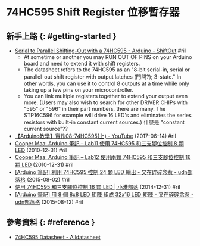 # 74HC595 Shift Register 位移暫存器

## 新手上路 {: #getting-started }

  - [Serial to Parallel Shifting-Out with a 74HC595 - Arduino \- ShiftOut](https://www.arduino.cc/en/Tutorial/ShiftOut) #ril
      - At sometime or another you may RUN OUT OF PINS on your Arduino board and need to extend it with shift registers.
      - The datasheet refers to the 74HC595 as an "8-bit serial-in, serial or parallel-out shift register with output latches (門閂?); 3-state." In other words, you can use it to control 8 outputs at a time while only taking up a few pins on your microcontroller.
      - You can link multiple registers together to extend your output even more. (Users may also wish to search for other DRIVER CHIPs with "595" or "596" in their part numbers, there are many. The STP16C596 for example will drive 16 LED's and eliminates the series resistors with built-in constant current sources.) 什麼是 "constant current source"??
  - [【Arduino教學】實作08\-74HC595\(上\) \- YouTube](https://www.youtube.com/watch?v=KKdNk5lne50) (2017-06-14) #ril
  - [Cooper Maa: Arduino 筆記 – Lab11 使用 74HC595 和三支腳位控制 8 顆 LED](http://coopermaa2nd.blogspot.com/2010/12/arduino-lab11-74hc595-8-led.html) (2010-12-31) #ril
  - [Cooper Maa: Arduino 筆記 – Lab12 使用兩顆 74HC595 和三支腳位控制 16 顆 LED](http://coopermaa2nd.blogspot.com/2010/12/arduino-lab12-74hc595-16-led.html) (2010-12-31) #ril
  - [\[Arduino 筆記\] 利用 74HC595 控制 24 顆 LED 輸出 \- 又在碎碎念惹 \- udn部落格](http://blog.udn.com/awei0905/26967572) (2015-08-02) #ril
  - [使用 74HC595 和三支腳位控制 16 顆 LED \| 小港部落](http://web.hkps.kh.edu.tw/wordpress/?p=276) (2014-12-31) #ril
  - [\[Arduino 筆記\] 用 8 個 8x8 LED 矩陣 組成 32x16 LED 矩陣 \- 又在碎碎念惹 \- udn部落格](http://blog.udn.com/awei0905/27741361) (2015-08-12) #ril

## 參考資料 {: #reference }

  - [74HC595 Datasheet - Alldatasheet](http://www.alldatasheet.com/view.jsp?Searchword=74HC595)
